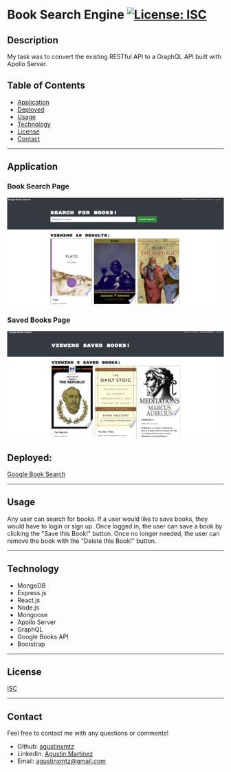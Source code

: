 # **Book Search Engine** [![License: ISC](https://img.shields.io/badge/License-ISC-blue.svg)](https://opensource.org/licenses/ISC)


## **Description**
My task was to convert the existing RESTful API to a GraphQL API built with Apollo Server.


## **Table of Contents**
* [Application](#application)
* [Deployed](#deployed)
* [Usage](#usage)
* [Technology](#technology)
* [License](#license)
* [Contact](#contact)


***


## **Application**
### Book Search Page
![book search page](./assets/images/Search.png)

### Saved Books Page
![saved books page](./assets/images/Saved.png)

## **Deployed:**
[Google Book Search](https://stark-thicket-68712.herokuapp.com/)


***


## **Usage**
Any user can search for books. If a user would like to save books, they would have to login or sign up. Once logged in, the user can save a book by clicking the "Save this Book!" button. Once no longer needed, the user can remove the book with the "Delete this Book!" button.


***


## **Technology**
* MongoDB
* Express.js
* React.js
* Node.js
* Mongoose
* Apollo Server
* GraphQL
* Google Books API
* Bootstrap


***


## **License**
[ISC](https://opensource.org/licenses/ISC)


***


## **Contact**
Feel free to contact me with any questions or comments!
* Github: [agustinxmtz](https://github.com/austinxmtz)
* LinkedIn: [Agustin Martinez](https://www.linkedin.com/in/agustin-martinez-6282aa1b3/)
* Email: agustinxmtz@gmail.com
